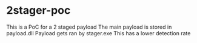 # 2stager-poc
This is a PoC for a 2 staged payload
The main payload is stored in payload.dll
Payload gets ran by stager.exe
This has a lower detection rate
